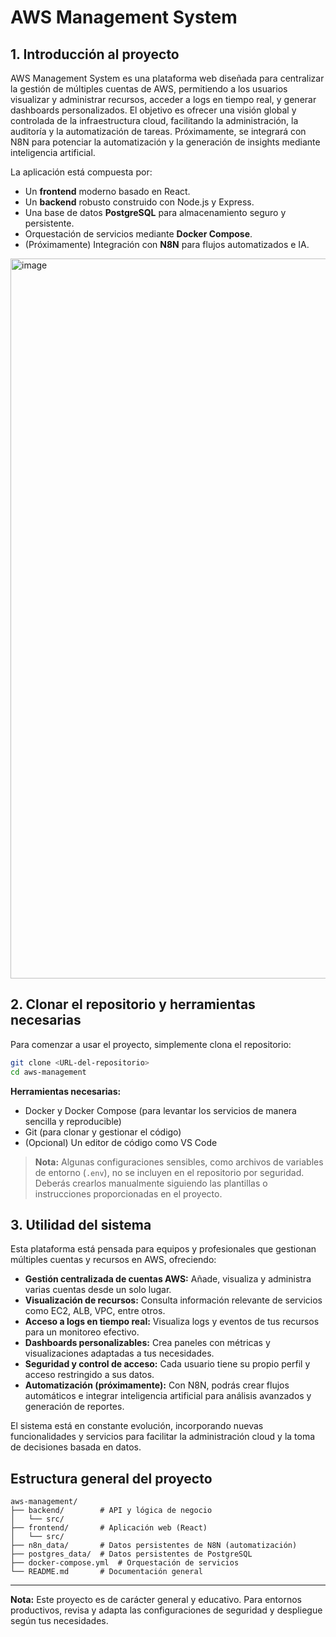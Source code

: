 # AWS Management System

## 1. Introducción al proyecto

AWS Management System es una plataforma web diseñada para centralizar la gestión de múltiples cuentas de AWS, permitiendo a los usuarios visualizar y administrar recursos, acceder a logs en tiempo real, y generar dashboards personalizados. El objetivo es ofrecer una visión global y controlada de la infraestructura cloud, facilitando la administración, la auditoría y la automatización de tareas. Próximamente, se integrará con N8N para potenciar la automatización y la generación de insights mediante inteligencia artificial.

La aplicación está compuesta por:
- Un **frontend** moderno basado en React.
- Un **backend** robusto construido con Node.js y Express.
- Una base de datos **PostgreSQL** para almacenamiento seguro y persistente.
- Orquestación de servicios mediante **Docker Compose**.
- (Próximamente) Integración con **N8N** para flujos automatizados e IA.

<img width="2400" height="1152" alt="image" src="https://github.com/user-attachments/assets/dd16f64c-600e-4918-99f3-85779a616626" />


## 2. Clonar el repositorio y herramientas necesarias

Para comenzar a usar el proyecto, simplemente clona el repositorio:

```bash
git clone <URL-del-repositorio>
cd aws-management
```

**Herramientas necesarias:**
- Docker y Docker Compose (para levantar los servicios de manera sencilla y reproducible)
- Git (para clonar y gestionar el código)
- (Opcional) Un editor de código como VS Code

> **Nota:** Algunas configuraciones sensibles, como archivos de variables de entorno (`.env`), no se incluyen en el repositorio por seguridad. Deberás crearlos manualmente siguiendo las plantillas o instrucciones proporcionadas en el proyecto.

## 3. Utilidad del sistema

Esta plataforma está pensada para equipos y profesionales que gestionan múltiples cuentas y recursos en AWS, ofreciendo:

- **Gestión centralizada de cuentas AWS:** Añade, visualiza y administra varias cuentas desde un solo lugar.
- **Visualización de recursos:** Consulta información relevante de servicios como EC2, ALB, VPC, entre otros.
- **Acceso a logs en tiempo real:** Visualiza logs y eventos de tus recursos para un monitoreo efectivo.
- **Dashboards personalizables:** Crea paneles con métricas y visualizaciones adaptadas a tus necesidades.
- **Seguridad y control de acceso:** Cada usuario tiene su propio perfil y acceso restringido a sus datos.
- **Automatización (próximamente):** Con N8N, podrás crear flujos automáticos e integrar inteligencia artificial para análisis avanzados y generación de reportes.

El sistema está en constante evolución, incorporando nuevas funcionalidades y servicios para facilitar la administración cloud y la toma de decisiones basada en datos.

## Estructura general del proyecto

```text
aws-management/
├── backend/        # API y lógica de negocio
│   └── src/
├── frontend/       # Aplicación web (React)
│   └── src/
├── n8n_data/       # Datos persistentes de N8N (automatización)
├── postgres_data/  # Datos persistentes de PostgreSQL
├── docker-compose.yml  # Orquestación de servicios
└── README.md       # Documentación general
```

---

**Nota:** Este proyecto es de carácter general y educativo. Para entornos productivos, revisa y adapta las configuraciones de seguridad y despliegue según tus necesidades.

